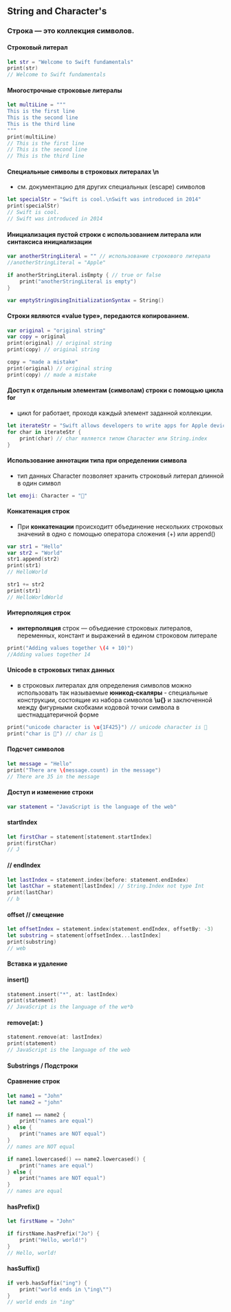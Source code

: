 ## String and Character's

### Строка — это коллекция символов.

#### Строковый литерал

```swift
let str = "Welcome to Swift fundamentals"
print(str)
// Welcome to Swift fundamentals
```

#### Многострочные строковые литералы
```swift
let multiLine = """
This is the first line
This is the second line
This is the third line
"""
print(multiLine)
// This is the first line
// This is the second line
// This is the third line
```

#### Специальные символы в строковых литералах \n
* см. документацию для других специальных (escape) символов
```swift
let specialStr = "Swift is cool.\nSwift was introduced in 2014"
print(specialStr)
// Swift is cool.
// Swift was introduced in 2014
```

#### Инициализация пустой строки с использованием литерала или синтаксиса инициализации
```swift
var anotherStringLiteral = "" // использование строкового литерала
//anotherStringLiteral = "Apple"

if anotherStringLiteral.isEmpty { // true or false
    print("anotherStringLiteral is empty")
}

var emptyStringUsingInitializationSyntax = String()
```

#### Строки являются «value type», передаются копированием.
```swift
var original = "original string"
var copy = original
print(original) // original string
print(copy) // original string

copy = "made a mistake"
print(original) // original string
print(copy) // made a mistake
```

####  Доступ к отдельным элементам (символам) строки с помощью цикла for
* цикл for работает, проходя каждый элемент заданной коллекции.
```swift
let iterateStr = "Swift allows developers to write apps for Apple devices. 🥳"
for char in iterateStr {
    print(char) // char является типом Character или String.index
}
```

####  Использование аннотации типа при определении символа
* тип данных Character позволяет хранить строковый литерал длинной в один символ
```swift
let emoji: Character = "🥳"
```

#### Конкатенация строк
* При **конкатенации** происходитт объединение нескольких строковых значений в одно с помощью оператора сложения (+) или append()
```swift
var str1 = "Hello"
var str2 = "World"
str1.append(str2)
print(str1) 
// HelloWorld
```

```swift
str1 += str2
print(str1) 
// HelloWorldWorld
```

#### Интерполяция строк 
* **интерполяция** строк — объедиение строковых литералов, переменных, констант и выражений в едином строковом литерале
```swift
print("Adding values together \(4 + 10)")
//Adding values together 14
```

#### Unicode в строковых типах данных
* в строковых литералах для определения символов можно использовать так называемые **юникод-скаляры** - специальные конструкции, состоящие из набора символов **\u{}** и заключенной между фигурными скобками кодовой точки символа в шестнадцатеричной форме 
```swift
print("unicode character is \u{1F425}") // unicode character is 🐥
print("char is 🐥") // char is 🐥
```

#### Подсчет символов
```swift
let message = "Hello"
print("There are \(message.count) in the message") 
// There are 35 in the message
```

#### Доступ и изменение строки
```swift
var statement = "JavaScript is the language of the web"
```

#### startIndex
```swift
let firstChar = statement[statement.startIndex]
print(firstChar) 
// J
```

#### // endIndex
```swift
let lastIndex = statement.index(before: statement.endIndex)
let lastChar = statement[lastIndex] // String.Index not type Int
print(lastChar) 
// b
```

#### offset // смещение
```swift
let offsetIndex = statement.index(statement.endIndex, offsetBy: -3)
let substring = statement[offsetIndex...lastIndex]
print(substring) 
// web
```

####  Вставка и удаление
#### insert()
```swift
statement.insert("*", at: lastIndex)
print(statement) 
// JavaScript is the language of the we*b
```

#### remove(at: )
```swift
statement.remove(at: lastIndex)
print(statement) 
// JavaScript is the language of the web
```

#### Substrings / Подстроки
#### Сравнение строк
```swift
let name1 = "John"
let name2 = "john"

if name1 == name2 {
    print("names are equal")
} else {
    print("names are NOT equal") 
}
// names are NOT equal
```

```swift
if name1.lowercased() == name2.lowercased() {
    print("names are equal") 
} else {
    print("names are NOT equal") 
}
// names are equal
```

#### hasPrefix()
```swift
let firstName = "John"

if firstName.hasPrefix("Jo") {
    print("Hello, world!") 
}
// Hello, world!
```

#### hasSuffix()
```swift
if verb.hasSuffix("ing") {
    print("world ends in \"ing\"") 
}
// world ends in "ing"
```